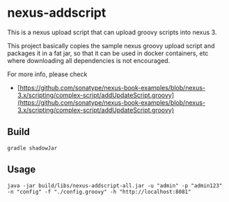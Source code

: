 # nexus-addscript

This is a nexus upload script that can upload groovy scripts into nexus 3.

This project basically copies the sample nexus groovy upload script and packages it in a fat jar, 
so that it can be used in docker containers, etc where downloading all dependencies is not encouraged.

For more info, please check

* [https://github.com/sonatype/nexus-book-examples/blob/nexus-3.x/scripting/complex-script/addUpdateScript.groovy](https://github.com/sonatype/nexus-book-examples/blob/nexus-3.x/scripting/complex-script/addUpdateScript.groovy)


## Build

	gradle shadowJar
	
## Usage

	java -jar build/libs/nexus-addscript-all.jar -u "admin" -p "admin123" -n "config" -f "./config.groovy" -h "http://localhost:8081"